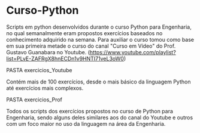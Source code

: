 # Curso-Python
Scripts em python desenvolvidos durante o curso Python para Engenharia, no qual semanalmente eram propostos exercícios
baseados no conhecimento adquirido na semana. Para auxiliar o curso tomou como base em sua primeira metade o curso do 
canal "Curso em Vídeo" do Prof. Gustavo Guanabara no Youtube.
(https://www.youtube.com/playlist?list=PLvE-ZAFRgX8hnECDn1v9HNTI71veL3oW0)

PASTA exercicios_Youtube

Contém mais de 100 exercícios, desde o mais básico da linguagem Python até exercícios mais complexos.

PASTA exercicios_Prof

Todos os scripts dos exercícios propostos no curso de Python para Engenharia, sendo alguns deles similares aos do canal
do Youtube e outros com um foco maior no uso da linguagem na área da Engenharia.
